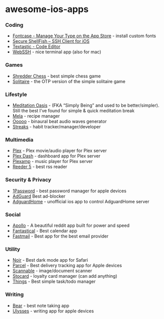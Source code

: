 # awesome-ios-apps

### Coding
- [Fontcase - Manage Your Type on the App Store](https://apps.apple.com/us/app/fontcase-manage-your-type/id1205074470) - install custom fonts
- [Secure ShellFish – SSH Client for iOS](https://secureshellfish.app/)
- [Textastic - Code Editor](https://www.textasticapp.com/)
- [WebSSH](https://webssh.net/) - nice terminal app (also for mac)


### Games
- [Shredder Chess](https://www.shredderchess.com/mobile/shredder-chess-iphone.html) - best simple chess game
- [Solitaire](https://apps.apple.com/ie/app/solitaire-by-mobilityware/id284791396) - the OTP version of the simple solitaire game


### Lifestyle
- [Meditation Oasis](https://www.meditationoasis.com/apps) - (FKA “Simply Being” and used to be better/simpler). Still the best I’ve found for simple & quick meditation break
- [Mela](https://mela.recipes/) - recipe manager
- [Ooooo](http://www.bru.build/app/ooooo) - binaural beat audio waves generator
- [Streaks](https://streaksapp.com/) - habit tracker/manager/developer


### Multimedia
- [Plex](https://apps.apple.com/us/app/plex/id383457673) - Plex movie/audio player for Plex server
- [Plex Dash](https://apps.apple.com/us/app/plex-dash/id1500797677) - dashboard app for Plex server
- [Plexamp](https://plexamp.com/) - music player for Plex server
- [Reeder 5](https://reederapp.com/) - best rss reader


### Security & Privacy
- [1Password](https://1password.com/downloads/ios/) - best password manager for apple devices
- [AdGuard](https://adguard.com/en/adguard-ios/overview.html)  Best ad-blocker
- [AdguardHome](https://rocketscience-it.nl/) - unofficial ios app to control AdguardHome server


### Social
- [Apollo](https://apolloapp.io/) - A beautiful reddit app built for power and speed
- [Fantastical](https://flexibits.com/fantastical) - Best calendar app
- [Fastmail](https://apps.apple.com/us/app/fastmail-email-calendar/id931370077) - Best app for the best email provider


### Utility
- [Noir](https://getnoir.app/) - Best dark mode app for Safari
- [Parcel](https://parcelapp.net/) - Best delivery tracking app for Apple devices
- [Scannable](https://evernote.com/products/scannable) - image/document scanner
- [Stocard](https://stocardapp.com/en/de) - loyalty card manager (can add anything)
- [Things](https://culturedcode.com/things/) - Best simple task/todo manager


### Writing
- [Bear](https://bear.app/) - best note taking app
- [Ulysses](https://ulysses.app/) - writing app for apple devices

